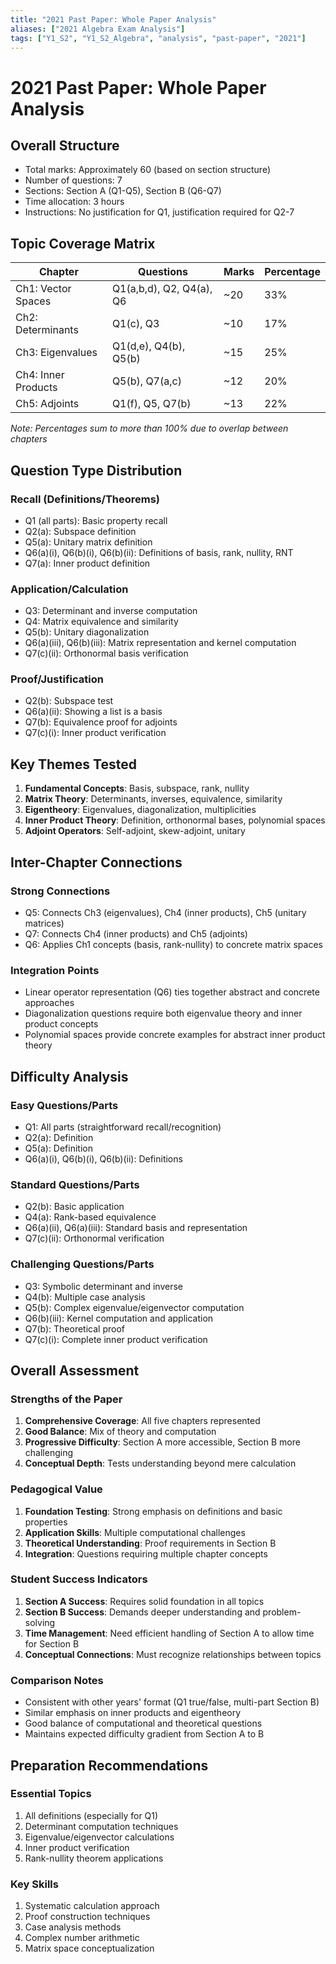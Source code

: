```yaml
---
title: "2021 Past Paper: Whole Paper Analysis"
aliases: ["2021 Algebra Exam Analysis"]
tags: ["Y1_S2", "Y1_S2_Algebra", "analysis", "past-paper", "2021"]
---
```


# 2021 Past Paper: Whole Paper Analysis

## Overall Structure
- Total marks: Approximately 60 (based on section structure)
- Number of questions: 7
- Sections: Section A (Q1-Q5), Section B (Q6-Q7)
- Time allocation: 3 hours
- Instructions: No justification for Q1, justification required for Q2-7

## Topic Coverage Matrix

| Chapter | Questions | Marks | Percentage |
|---------|-----------|-------|------------|
| Ch1: Vector Spaces | Q1(a,b,d), Q2, Q4(a), Q6 | ~20 | 33% |
| Ch2: Determinants | Q1(c), Q3 | ~10 | 17% |
| Ch3: Eigenvalues | Q1(d,e), Q4(b), Q5(b) | ~15 | 25% |
| Ch4: Inner Products | Q5(b), Q7(a,c) | ~12 | 20% |
| Ch5: Adjoints | Q1(f), Q5, Q7(b) | ~13 | 22% |

*Note: Percentages sum to more than 100% due to overlap between chapters*

## Question Type Distribution

### Recall (Definitions/Theorems)
- Q1 (all parts): Basic property recall
- Q2(a): Subspace definition
- Q5(a): Unitary matrix definition  
- Q6(a)(i), Q6(b)(i), Q6(b)(ii): Definitions of basis, rank, nullity, RNT
- Q7(a): Inner product definition

### Application/Calculation
- Q3: Determinant and inverse computation
- Q4: Matrix equivalence and similarity
- Q5(b): Unitary diagonalization
- Q6(a)(iii), Q6(b)(iii): Matrix representation and kernel computation
- Q7(c)(ii): Orthonormal basis verification

### Proof/Justification
- Q2(b): Subspace test
- Q6(a)(ii): Showing a list is a basis
- Q7(b): Equivalence proof for adjoints
- Q7(c)(i): Inner product verification

## Key Themes Tested

1. **Fundamental Concepts**: Basis, subspace, rank, nullity
2. **Matrix Theory**: Determinants, inverses, equivalence, similarity
3. **Eigentheory**: Eigenvalues, diagonalization, multiplicities
4. **Inner Product Theory**: Definition, orthonormal bases, polynomial spaces
5. **Adjoint Operators**: Self-adjoint, skew-adjoint, unitary

## Inter-Chapter Connections

### Strong Connections
- Q5: Connects Ch3 (eigenvalues), Ch4 (inner products), Ch5 (unitary matrices)
- Q7: Connects Ch4 (inner products) and Ch5 (adjoints)
- Q6: Applies Ch1 concepts (basis, rank-nullity) to concrete matrix spaces

### Integration Points
- Linear operator representation (Q6) ties together abstract and concrete approaches
- Diagonalization questions require both eigenvalue theory and inner product concepts
- Polynomial spaces provide concrete examples for abstract inner product theory

## Difficulty Analysis

### Easy Questions/Parts
- Q1: All parts (straightforward recall/recognition)
- Q2(a): Definition
- Q5(a): Definition
- Q6(a)(i), Q6(b)(i), Q6(b)(ii): Definitions

### Standard Questions/Parts
- Q2(b): Basic application
- Q4(a): Rank-based equivalence
- Q6(a)(ii), Q6(a)(iii): Standard basis and representation
- Q7(c)(ii): Orthonormal verification

### Challenging Questions/Parts
- Q3: Symbolic determinant and inverse
- Q4(b): Multiple case analysis
- Q5(b): Complex eigenvalue/eigenvector computation
- Q6(b)(iii): Kernel computation and application
- Q7(b): Theoretical proof
- Q7(c)(i): Complete inner product verification

## Overall Assessment

### Strengths of the Paper
1. **Comprehensive Coverage**: All five chapters represented
2. **Good Balance**: Mix of theory and computation
3. **Progressive Difficulty**: Section A more accessible, Section B more challenging
4. **Conceptual Depth**: Tests understanding beyond mere calculation

### Pedagogical Value
1. **Foundation Testing**: Strong emphasis on definitions and basic properties
2. **Application Skills**: Multiple computational challenges
3. **Theoretical Understanding**: Proof requirements in Section B
4. **Integration**: Questions requiring multiple chapter concepts

### Student Success Indicators
1. **Section A Success**: Requires solid foundation in all topics
2. **Section B Success**: Demands deeper understanding and problem-solving
3. **Time Management**: Need efficient handling of Section A to allow time for Section B
4. **Conceptual Connections**: Must recognize relationships between topics

### Comparison Notes
- Consistent with other years' format (Q1 true/false, multi-part Section B)
- Similar emphasis on inner products and eigentheory
- Good balance of computational and theoretical questions
- Maintains expected difficulty gradient from Section A to B

## Preparation Recommendations

### Essential Topics
1. All definitions (especially for Q1)
2. Determinant computation techniques
3. Eigenvalue/eigenvector calculations
4. Inner product verification
5. Rank-nullity theorem applications

### Key Skills
1. Systematic calculation approach
2. Proof construction techniques
3. Case analysis methods
4. Complex number arithmetic
5. Matrix space conceptualization

